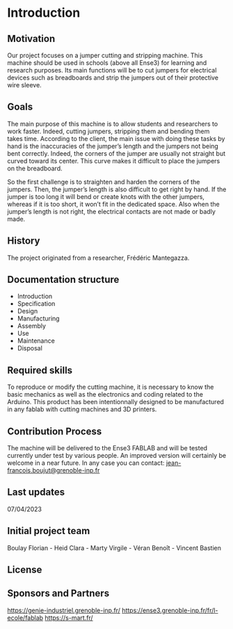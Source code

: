 # Introduction

## Motivation

Our project focuses on a jumper cutting and stripping machine.
This machine should be used in schools (above all Ense3) for learning and research purposes.
Its main functions will be to cut jumpers for electrical devices such as breadboards and strip the jumpers out of their protective wire sleeve.

## Goals

The main purpose of this machine is to allow students and researchers to work faster.
Indeed, cutting jumpers, stripping them and bending them takes time.
According to the client, the main issue with doing these tasks by hand is the inaccuracies of the jumper’s length and the jumpers not being bent correctly.
Indeed, the corners of the jumper are usually not straight but curved toward its center. This curve makes it difficult to place the jumpers on the breadboard. 

So the first challenge is to straighten and harden the corners of the jumpers.
Then, the jumper’s length is also difficult to get right by hand.
If the jumper is too long it will bend or create knots with the other jumpers, whereas if it is too short, it won’t fit in the dedicated space.
Also when the jumper’s length is not right, the electrical contacts are not made or badly made.

## History

The project originated from a researcher, Frédéric Mantegazza.

## Documentation structure

- Introduction
- Specification
- Design 
- Manufacturing
- Assembly
- Use
- Maintenance
- Disposal

## Required skills

To reproduce or modify the cutting machine, it is necessary to know the basic mechanics as well as the electronics and coding related to the Arduino.
This product has been intentionnally designed to be manufactured in any fablab with cutting machines and 3D printers.

## Contribution Process

The machine will be delivered to the Ense3 FABLAB and will be tested currently under test by various people.
An improved version will certainly be welcome in a near future.
In any case you can contact: jean-francois.boujut@grenoble-inp.fr

## Last updates 

07/04/2023

## Initial project team

Boulay Florian - Heid Clara - Marty Virgile - Véran Benoît - Vincent Bastien



## License


## Sponsors and Partners

https://genie-industriel.grenoble-inp.fr/
https://ense3.grenoble-inp.fr/fr/l-ecole/fablab
https://s-mart.fr/
